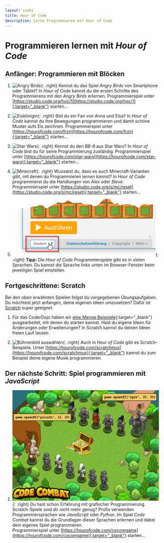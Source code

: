 ```yaml
---
layout: sushi
title: Hour of Code
description: Lerne Programmieren mit Hour of Code
---
```


# Programmieren lernen mit *Hour of Code*

## Anfänger: Programmieren mit Blöcken

1. ![Angry Birds](https://code.org/images/tutorials/resubmission/codeorg.jpg){: .right}
Kennst du das Spiel *Angry Birds* von Smartphone oder Tablet? In *Hour of Code* kannst du die ersten Schritte des Programmierens mit den *Angry Birds* erlernen. Programmierspiel unter [https://studio.code.org/hoc/1](https://studio.code.org/hoc/1){:target="_blank"} starten...

1. ![Eiskönigin](https://code.org/images/tutorials/resubmission/frozen.jpg){: .right}
Bist du ein Fan von Anna und Elsa? In *Hour of Code* kannst du ihre Bewegungen programmieren und damit schöne Muster aufs Eis zeichnen. Programmierspiel unter [https://hourofcode.com/frzn](https://hourofcode.com/frzn){:target="_blank"} starten...

1. ![Star Wars](https://code.org/images/tutorials/resubmission/starwars.jpg){: .right}
Kennst du den *BB-8* aus Star Wars? In *Hour of Code* bist du für seine Programmierung zuständig. Programmierspiel unter [https://hourofcode.com/star-wars](https://hourofcode.com/star-wars){:target="_blank"} starten...

1. ![Minecraft](https://code.org/images/fit-478/mc/mc_landing_2015.png){: .right}
Wusstest du, dass es auch Minecraft-Varianten gibt, mit denen du Programmieren lernen kannst? In *Hour of Code* programmierst du die Handlungen von *Alex* oder *Steve*. Programmierspiel unter [https://studio.code.org/s/mc/reset](https://studio.code.org/s/mc/reset){:target="_blank"} starten...

1. ![Sprache einstellen](hour-of-code/sprache-einstellen.png){: .right}
**Tipp:** Die *Hour of Code* Programmierspiele gibt es in vielen Sprachen. Du kannst die Sprache links unten im Browser-Fenster beim jeweiligen Spiel einstellen.


## Fortgeschrittene: Scratch

Bei den oben erwähnten Spielen folgst du vorgegebenen Übungsaufgaben. Du möchtest jetzt anfangen, deine eigenen Ideen umzusetzen? Dafür ist [Scratch](http://scratch.mit.edu) super geeignet.

1. Für das CoderDojo haben wir [eine Menge Beispiele](http://coderdojo-linz.github.io/infos/uebungsbeispiele.html){:target="_blank"} ausgearbeitet, mit denen du starten kannst. Hast du eigene Ideen für Änderungen oder Erweiterungen? In Scratch kannst du deinen Ideen freien Lauf lassen.

1. ![Bühnenbild auswählen](https://code.org/images/fill-480x360/tutorials/new/scratch_music.jpg){: .right}
Auch in *Hour of Code* gibt es Scratch-Beispiele. Unter [https://hourofcode.com/scratchmus](https://hourofcode.com/scratchmus){:target="_blank"} kannst du zum Beispiel deine eigene Musik programmieren.


## Der nächste Schritt: Spiel programmieren mit *JavaScript*

1. ![Code Combat](hour-of-code/code_combat_gamedev.jpg){: .right}
Du hast schon Erfahrung mit grafischer Programmierung. Scratch-Spiele sind dir nicht mehr genug? Profis verwenden Programmiersprachen wie *JavaScript* oder *Python*. Im Spiel *Code Combat* kannst du die Grundlagen dieser Sprachen erlernen und dabei dein eigenes Spiel programmieren.<br/>
Programmierspiel unter [https://hourofcode.com/cocomgame](https://hourofcode.com/cocomgame){:target="_blank"} starten...